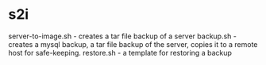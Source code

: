 # s2i

server-to-image.sh - creates a tar file backup of a server
backup.sh - creates a mysql backup, a tar file backup of the server, copies it to a remote host for safe-keeping.
restore.sh - a template for restoring a backup
